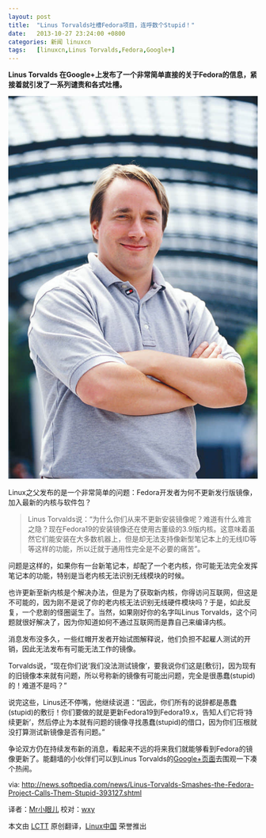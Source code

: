 ```yaml
---
layout: post
title:	"Linus Torvalds吐槽Fedora项目，连呼数个Stupid！"
date:	2013-10-27 23:24:00 +0800 
categories:	新闻 linuxcn 
tags:	[linuxcn,Linus Torvalds,Fedora,Google+]
---
```



**Linus Torvalds 在Google+上发布了一个非常简单直接的关于Fedora的信息，紧接着就引发了一系列谴责和各式吐槽。**


 ![](/Asserts/Images/album/201310/27/2323213rlr5ll21llzag8v.jpg)


Linux之父发布的是一个非常简单的问题：Fedora开发者为何不更新发行版镜像，加入最新的内核与软件包？



> 
> Linus Torvalds说：“为什么你们从来不更新安装镜像呢？难道有什么难言之隐？现在Fedora19的安装镜像还在使用古董级的3.9版内核。这意味着虽然它们能安装在大多数机器上，但是却无法支持像新型笔记本上的无线ID等等这样的功能，所以迁就于通用性完全是不必要的痛苦”。
> 
> 
> 


问题是这样的，如果你有一台新笔记本，却配了一个老内核，你可能无法完全发挥笔记本的功能，特别是当老内核无法识别无线模块的时候。


也许更新至新内核是个解决办法，但是为了获取新内核，你得访问互联网，但这是不可能的，因为刚不是说了你的老内核无法识别无线硬件模块吗？于是，如此反复，一个悲剧的怪圈诞生了。当然，如果刚好你的名字叫Linus Torvalds，这个问题就很好解决了，因为你知道如何不通过互联网而是靠自己来编译内核。


消息发布没多久，一些红帽开发者开始试图解释说，他们负担不起雇人测试的开销，因此无法发布有可能无法工作的镜像。


Torvalds说，“现在你们说‘我们没法测试镜像’，要我说你们这是[敷衍]，因为现有的旧镜像本来就有问题，所以号称新的镜像有可能出问题，完全是很愚蠢(stupid)的！难道不是吗？”


说完这些，Linus还不停嘴，他继续说道：“因此，你们所有的说辞都是愚蠢(stupid)的敷衍！你们要做的就是更新Fedora19到Fedora19.x，告知人们它将‘持续更新’，然后停止为本就有问题的镜像寻找愚蠢(stupid)的借口，因为你们压根就没打算测试新镜像是否有问题。”


争论双方仍在持续发布新的消息，看起来不远的将来我们就能够看到Fedora的镜像更新了。能翻墙的小伙伴们可以到Linus Torvalds的[Google+页面](https://plus.google.com/102150693225130002912/posts/GqUgcYcfQuV)去围观一下凑个热闹。


 


via: <http://news.softpedia.com/news/Linus-Torvalds-Smashes-the-Fedora-Project-Calls-Them-Stupid-393127.shtml>


译者：[Mr小眼儿](https://blog.csdn.net/tinyeyeser) 校对：[wxy](https://github.com/wxy)


本文由 [LCTT](https://github.com/LCTT/TranslateProject) 原创翻译，[Linux中国](http://linux.cn/) 荣誉推出
